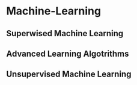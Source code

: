 # Machine-Learning

## Superwised Machine Learning


## Advanced Learning Algotrithms


## Unsupervised Machine Learning

